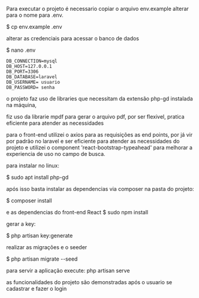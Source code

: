 
Para executar o projeto é necessario copiar o arquivo  env.example 
alterar para o nome para .env.

$ cp env.example .env  
 
 alterar as credenciais para acessar o banco de dados

$ nano .env

```
DB_CONNECTION=mysql
DB_HOST=127.0.0.1
DB_PORT=3306
DB_DATABASE=laravel
DB_USERNAME= usuario
DB_PASSWORD= senha
```

o projeto faz uso de libraries que necessitam da extensão php-gd instalada na máquina,

 fiz uso da librarie mpdf para gerar o arquivo pdf, por ser flexivel, pratica eficiente para atender as necessidades

 para o front-end utilizei o axios para as requisições as end points, por já vir por padrão no laravel
e ser eficiente para atender as necessidades do projeto
e utilizei o component 'react-bootstrap-typeahead' para melhorar a experiencia de uso no campo de busca.



para instalar no linux:

$ sudo apt install php-gd


após isso basta instalar as dependencias via composer na pasta do projeto:

$ composer install
 
e as dependencias do front-end React 
$ sudo npm install

gerar a key:

$ php artisan key:generate

realizar as migrações e o seeder

$ php artisan migrate --seed

para servir a aplicação execute:
php artisan serve

as funcionalidades do projeto são demonstradas após o usuario se cadastrar e fazer o login
